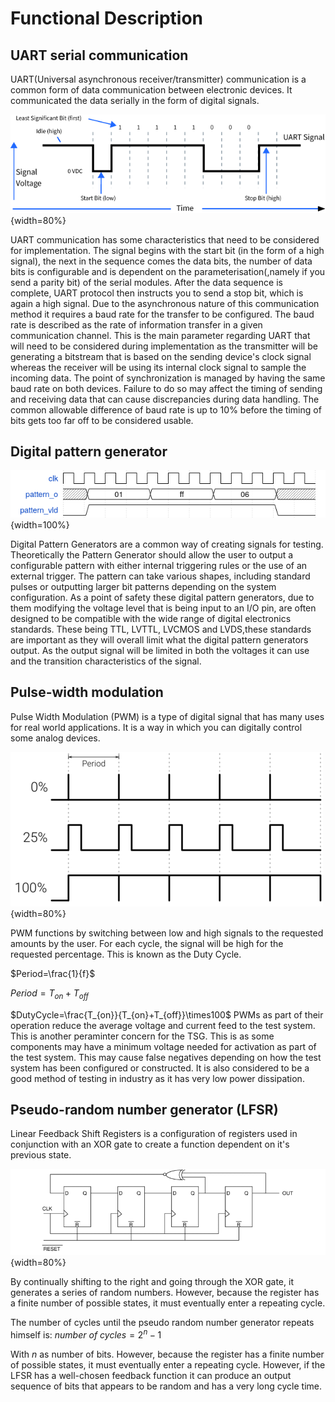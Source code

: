 Functional Description
======================

## UART serial communication
UART(Universal asynchronous receiver/transmitter) communication is a common form of data communication between electronic devices. It communicated the data serially in the form of digital signals.

![UART Example- Schematic](images/uart_sample.png){width=80%}

UART communication has some characteristics that need to be considered for implementation.
The signal begins with the start bit (in the form of a high signal), the next in the sequence comes the data bits, the number of data bits is configurable and is dependent on the parameterisation(,namely if you send a parity bit) of the serial modules. After the data sequence is complete, UART protocol then instructs you to send a stop bit, which is again a high signal.
Due to the asynchronous nature of this communication method it requires a baud rate for the transfer to be configured. 
The baud rate is described as the rate of information transfer in a given communication channel. This is the main parameter regarding UART that will need to be considered during implementation as the transmitter will be generating a bitstream that is based on the sending device's clock signal whereas the receiver will be using its internal clock signal to sample the incoming data. The point of synchronization is managed by having the same baud rate on both devices. Failure to do so may affect the timing of sending and receiving data that can cause discrepancies during data handling. The common allowable difference of baud rate is up to 10% before the timing of bits gets too far off to be considered usable.



## Digital pattern generator

![Expected output of the pattern generator](images/pattern_output_wavedrom.png){width=100%}

Digital Pattern Generators are a common way of creating signals for testing.
Theoretically the Pattern Generator should allow the user to output a configurable pattern with either internal triggering rules or the use of an external trigger.
The pattern can take various shapes, including standard pulses or outputting larger bit patterns depending on the system configuration.
As a point of safety these digital pattern generators, due to them modifying the voltage level that is being input to an I/O pin, are often designed to be compatible with the wide range of digital electronics standards. These being TTL, LVTTL, LVCMOS and LVDS,these standards are important as they will overall limit what the digital pattern generators output. As the output signal will be limited in both the voltages it can use and the transition characteristics of the signal.

## Pulse-width modulation
Pulse Width Modulation (PWM) is a type of digital signal that has many uses for real world applications. It is a way in which you can digitally control some analog devices.

![PWM Example - Schematic](images/PWM_Explained.png){width=80%}

PWM functions by switching between low and high signals to the requested amounts by the user. For each cycle, the signal will be high for the requested percentage. This is known as the Duty Cycle.

$Period=\frac{1}{f}$

$Period=T_{on}+T_{off}$

$DutyCycle=\frac{T_{on}}{T_{on}+T_{off}}\times100$
PWMs as part of their operation reduce the average voltage and current feed to the test system. This is another peraminter concern for the TSG. This is as some components may have a minimum voltage needed for activation as part of the test system. This may cause false negatives depending on how the test system has been configured or constructed. It is also considered to be a good method of testing in industry as it has very low power dissipation.

## Pseudo-random number generator (LFSR)
Linear Feedback Shift Registers is a configuration of registers used in conjunction with an XOR gate to create a function dependent on it's previous state.

![LFSR Exampled - Schematic](images/4bit_lfsr_xor.png){width=80%}

By continually shifting to the right and going through the XOR gate, it generates a series of random numbers. However, because the register has a finite number of possible states, it must eventually enter a repeating cycle. 

The number of cycles until the pseudo random number generator repeats himself is:
  $number~of~cycles = 2^{n} -1$

With $n$ as number of bits.
However, because the register has a finite number of possible states, it must eventually enter a repeating cycle. However, if the LFSR has a well-chosen feedback function it can produce an output sequence of bits that appears to be random and has a very long cycle time.
